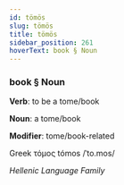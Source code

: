 ```yaml
---
id: tömös
slug: tömös
title: tömös
sidebar_position: 261
hoverText: book § Noun
---
```


### book § Noun

**Verb**: to be a tome/book

**Noun**: a tome/book

**Modifier**: tome/book-related

Greek τόμος tómos /ˈto.mos/

*Hellenic Language Family*